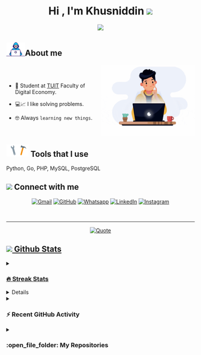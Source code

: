 <h1 align="center">Hi , I'm Khusniddin <img src="https://media.giphy.com/media/hvRJCLFzcasrR4ia7z/giphy.gif" width="35"></h1>
<p align="center">
  <a href="https://github.com/DenverCoder1/readme-typing-svg"><img src="https://readme-typing-svg.herokuapp.com?font=Time+New+Roman&color=%64e6f5&size=36&center=true&vCenter=true&width=600&height=100&lines=Software+developer;Always+learning+new+things"></a>
</p>

## <picture><img src="https://github.com/hjuraev31/hjuraev31/blob/main/src/about.png?raw=true" width = 50px></picture>About me
	
<picture> <img align="right" src="https://github.com/hjuraev31/hjuraev31/blob/main/src/about_pre.gif?raw=true" width = 250px></picture>

<br><br>

- :school: Student at [TUIT](https://tuit.uz) Faculty of Digital Economy.<span><p></p></span>
- :computer::chart_with_upwards_trend: I like solving problems.<span><p></p></span>
- :nerd_face: Always `learning new things`.<span><p></p></span>
<br>


## <picture> <img src="https://github.com/hjuraev31/hjuraev31/blob/main/src/hw.gif?raw=true" width=60> </picture>Tools that I use
Python, Go, PHP, MySQL, PostgreSQL
<!-- 
<p align="center">
	&emsp;&emsp;&emsp;<a href=""><img img src="https://github.com/hjuraev31/hjuraev31/blob/main/src/python.png?raw=true" width="80px" alt="python"/>&emsp;&emsp;&emsp;
	<a href=""><img img src="https://github.com/hjuraev31/hjuraev31/blob/main/src/pgsql.png?raw=false" width="70px" alt="pgsql"/></a>&emsp;&emsp;&emsp;
	<a href=""><img img src="https://github.com/hjuraev31/hjuraev31/blob/main/src/pandas.png?raw=true" width="80px" alt="pandas"/></a>&emsp;&emsp;&emsp;
</p>
<p align="center">
	&emsp;&emsp;&emsp;<a href=""><img img src="https://github.com/hjuraev31/hjuraev31/blob/main/src/numpy.png?raw=true" width="80px" alt="numpy"/>&emsp;&emsp;&emsp;
	<a href=""><img img src="https://github.com/hjuraev31/hjuraev31/blob/main/src/matplotlib.png?raw=true" width="80px" alt="matplotlib"/></a>&emsp;&emsp;&emsp;
	<a href=""><img img src="https://github.com/hjuraev31/hjuraev31/blob/main/src/tableau.png?raw=true" width="80px" alt="tableau"/></a>&emsp;&emsp;&emsp;
	<a href=""><img img src="https://github.com/hjuraev31/hjuraev31/blob/main/src/ssms.png?raw=true" width="80px" alt="tableau"/></a>&emsp;&emsp;&emsp;
</p>
 -->

## <picture> <img src="https://github.com/7oSkaaa/7oSkaaa/blob/main/Images/Connect-with-me.gif?raw=true" width="100px"> </picture> Connect with me
<p align="center">
	<a href="mailto:hjuraev31@gmail.com"><img img src="https://img.shields.io/badge/gmail-%23EA4335.svg?style=plastic&logo=gmail&logoColor=white" alt="Gmail"/></a>
	<a href="https://github.com/hjuraev31"><img src="https://img.shields.io/badge/github-%23181717.svg?style=plastic&logo=github&logoColor=white" alt="GitHub"/></a>
	<a href="https://wa.me/998881438003"><img src="https://img.shields.io/badge/whatsapp-%2325D366.svg?style=plastic&logo=whatsapp&logoColor=white" alt="Whatsapp"/></a>
	<a href="https://www.linkedin.com/in/khusniddin-juraev-60b18023b/"><img src="https://img.shields.io/badge/linkedin-%230A66C2.svg?style=plastic&logo=linkedin&logoColor=white" alt="LinkedIn"/></a>
	<a href="https://www.instagram.com/khusniddinjuraev/"><img src="https://img.shields.io/badge/instagram-%23E4405F.svg?style=plastic&logo=instagram&logoColor=white" alt="Instagram"/></a>
</p>
<br> 

---

<p align = "center">
	<a href="https://github.com/piyushsuthar/github-readme-quotes"> <img alt = "Quote" src="https://quotes-github-readme.vercel.app/api?type=horizontal&theme=tokyonight&animation=grow_out_in&quoteCategory=programming">
</p>

## <picture> <img src = "https://github.com/7oSkaaa/7oSkaaa/blob/main/Images/Statistics.gif?raw=true" width = 50px>  </picture> Github Stats

<details><summary><h3> 🔥 Streak Stats</h3></summary>

----	

<p align="center"><img src="https://github-readme-streak-stats.herokuapp.com/?user=hjuraev31&theme=tokyonight_duo" alt="hjuraev31" /></p>

</details>
  
<details><summary><h3>💻 GitHub Profile Stats</h3></summary>

----
	
<p align="center">
    <a href="https://github.com/anuraghazra/github-readme-stats">
	    <img alt="hjuraev31's Github Stats" src="https://github-readme-stats.vercel.app/api?username=hjuraev31&show_icons=true&count_private=true&locale=en&theme=tokyonight&layout=compact" height="230px"/></a>
	  <img src="https://github-readme-stats.vercel.app/api/top-langs?username=hjuraev31&langs_count=10&show_icons=true&locale=en&theme=tokyonight" alt="hjuraev31" height="230px"/>
<br/>

  <b>Note:</b> Top languages is only a metric of the languages my public code consists of and doesn't reflect experience or skill level.
  </p>
</details>

<details><summary><h3>⚡ Recent GitHub Activity</h3></summary>

----
	
[![hjuraev31's github activity graph](https://github-readme-activity-graph.cyclic.app/graph?username=hjuraev31&theme=github)](https://github.com/hjuraev31/github-readme-activity-graph)

 
</details>

	
<details><summary><h3> :open_file_folder: My Repositories </h3></summary>

----
	
<div>
  <p align="center">
	<a href="https://github.com/hjuraev31/amazon_sentiment_analysis">
      		<img src="https://github-readme-stats.vercel.app/api/pin/?username=hjuraev31&repo=amazon_sentiment_analysis&theme=tokyonight" alt="GitHub Stats" />
    	</a>
	<a href="https://github.com/hjuraev31/khhh">
      		<img src="https://github-readme-stats.vercel.app/api/pin/?username=hjuraev31&repo=khhh&theme=tokyonight" alt="GitHub Stats" />
    	</a>
	<a href="https://github.com/hjuraev31/foodMagistral">
      		<img src="https://github-readme-stats.vercel.app/api/pin/?username=hjuraev31&repo=foodMagistral&theme=tokyonight" alt="GitHub Stats" />
    	</a>
	<a href="https://github.com/hjuraev31/store_management">
      		<img src="https://github-readme-stats.vercel.app/api/pin/?username=hjuraev31&repo=store_management&theme=tokyonight" alt="GitHub Stats" />
    	</a>
	<a href="https://github.com/hjuraev31/loan_prediction">
      		<img src="https://github-readme-stats.vercel.app/api/pin/?username=hjuraev31&repo=loan_prediction&theme=tokyonight" alt="GitHub Stats" />
    	</a>
	<a href="https://github.com/hjuraev31/ml_algorithms_from_scratch">
      		<img src="https://github-readme-stats.vercel.app/api/pin/?username=hjuraev31&repo=ml_algorithms_from_scratch&theme=tokyonight" alt="GitHub Stats" />
    	</a>
	
  </p>
</div>
</details>

